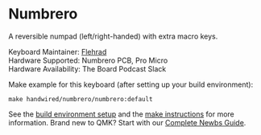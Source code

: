 # Numbrero

A reversible numpad (left/right-handed) with extra macro keys.

Keyboard Maintainer: [Flehrad](https://github.com/flehrad)  
Hardware Supported: Numbrero PCB, Pro Micro  
Hardware Availability: The Board Podcast Slack

Make example for this keyboard (after setting up your build environment):

    make handwired/numbrero/numbrero:default

See the [build environment setup](https://docs.qmk.fm/#/getting_started_build_tools) and the [make instructions](https://docs.qmk.fm/#/getting_started_make_guide) for more information. Brand new to QMK? Start with our [Complete Newbs Guide](https://docs.qmk.fm/#/newbs).
